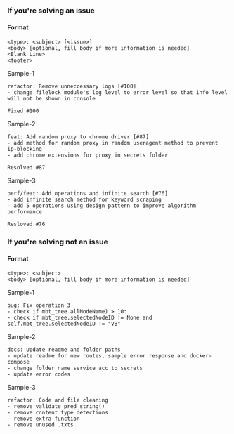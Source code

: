 ### If you're solving an issue 

#### Format

```
<type>: <subject> [<issue>]
<body> [optional, fill body if more information is needed]
<Blank Line>
<footer>
```

Sample-1

```
refactor: Remove unneccessary logs [#100]
- change filelock module's log level to error level so that info level will not be shown in console

Fixed #100
```

Sample-2

```
feat: Add random proxy to chrome driver [#87]
- add method for random proxy in random useragent method to prevent ip-blocking 
- add chrome extensions for proxy in secrets folder

Resolved #87
```

Sample-3

```
perf/feat: Add operations and infinite search [#76]
- add infinite search method for keyword scraping
- add 5 operations using design pattern to improve algorithm performance

Resloved #76
```

### If you're solving not an issue 


#### Format

```
<type>: <subject> 
<body> [optional, fill body if more information is needed]
```

Sample-1

```
bug: Fix operation 3
- check if mbt_tree.allNodeName) > 10:
- check if mbt_tree.selectedNodeID != None and self.mbt_tree.selectedNodeID != "VB" 
```

Sample-2

```
docs: Update readme and folder paths
- update readme for new routes, sample error response and docker-compose 
- change folder name service_acc to secrets
- update error codes

```

Sample-3
```
refactor: Code and file cleaning 
- remove validate_pred_string()
- remove content type detections
- remove extra function
- remove unused .txts
```

